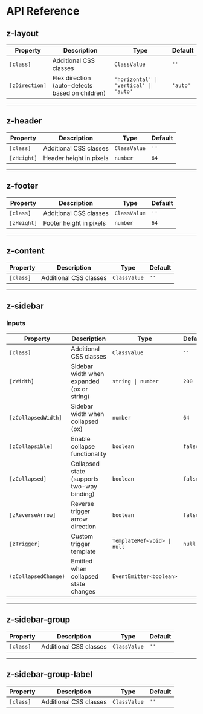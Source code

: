 # API Reference

## z-layout

| Property       | Description                                     | Type                                   | Default  |
| -------------- | ----------------------------------------------- | -------------------------------------- | -------- |
| `[class]`      | Additional CSS classes                          | `ClassValue`                           | `''`     |
| `[zDirection]` | Flex direction (auto-detects based on children) | `'horizontal' \| 'vertical' \| 'auto'` | `'auto'` |

---

## z-header

| Property    | Description             | Type         | Default |
| ----------- | ----------------------- | ------------ | ------- |
| `[class]`   | Additional CSS classes  | `ClassValue` | `''`    |
| `[zHeight]` | Header height in pixels | `number`     | `64`    |

---

## z-footer

| Property    | Description             | Type         | Default |
| ----------- | ----------------------- | ------------ | ------- |
| `[class]`   | Additional CSS classes  | `ClassValue` | `''`    |
| `[zHeight]` | Footer height in pixels | `number`     | `64`    |

---

## z-content

| Property  | Description            | Type         | Default |
| --------- | ---------------------- | ------------ | ------- |
| `[class]` | Additional CSS classes | `ClassValue` | `''`    |

---

## z-sidebar

### Inputs

| Property             | Description                                | Type                        | Default |
| -------------------- | ------------------------------------------ | --------------------------- | ------- |
| `[class]`            | Additional CSS classes                     | `ClassValue`                | `''`    |
| `[zWidth]`           | Sidebar width when expanded (px or string) | `string \| number`          | `200`   |
| `[zCollapsedWidth]`  | Sidebar width when collapsed (px)          | `number`                    | `64`    |
| `[zCollapsible]`     | Enable collapse functionality              | `boolean`                   | `false` |
| `[zCollapsed]`       | Collapsed state (supports two-way binding) | `boolean`                   | `false` |
| `[zReverseArrow]`    | Reverse trigger arrow direction            | `boolean`                   | `false` |
| `[zTrigger]`         | Custom trigger template                    | `TemplateRef<void> \| null` | `null`  |
| `(zCollapsedChange)` | Emitted when collapsed state changes       | `EventEmitter<boolean>`     |

---

## z-sidebar-group

| Property  | Description            | Type         | Default |
| --------- | ---------------------- | ------------ | ------- |
| `[class]` | Additional CSS classes | `ClassValue` | `''`    |

---

## z-sidebar-group-label

| Property  | Description            | Type         | Default |
| --------- | ---------------------- | ------------ | ------- |
| `[class]` | Additional CSS classes | `ClassValue` | `''`    |
